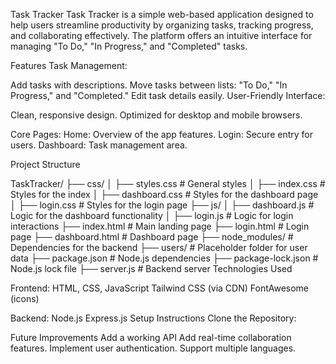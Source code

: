 Task Tracker
Task Tracker is a simple web-based application designed to help users streamline productivity by organizing tasks, tracking progress, and collaborating effectively. The platform offers an intuitive interface for managing "To Do," "In Progress," and "Completed" tasks.

Features
Task Management:

Add tasks with descriptions.
Move tasks between lists: "To Do," "In Progress," and "Completed."
Edit task details easily.
User-Friendly Interface:

Clean, responsive design.
Optimized for desktop and mobile browsers.

Core Pages:
Home: Overview of the app features.
Login: Secure entry for users.
Dashboard: Task management area.

Project Structure

TaskTracker/
├── css/
│   ├── styles.css      # General styles
│   ├── index.css      # Styles for the index
│   ├── dashboard.css   # Styles for the dashboard page
│   ├── login.css       # Styles for the login page
├── js/
│   ├── dashboard.js    # Logic for the dashboard functionality
│   ├── login.js        # Logic for login interactions
├── index.html          # Main landing page
├── login.html          # Login page
├── dashboard.html      # Dashboard page
├── node_modules/           # Dependencies for the backend
├── users/                  # Placeholder folder for user data
├── package.json            # Node.js dependencies
├── package-lock.json       # Node.js lock file
├── server.js               # Backend server
Technologies Used

Frontend:
HTML, CSS, JavaScript
Tailwind CSS (via CDN)
FontAwesome (icons)

Backend:
Node.js
Express.js
Setup Instructions
Clone the Repository:

Future Improvements
Add a working API
Add real-time collaboration features.
Implement user authentication.
Support multiple languages.
